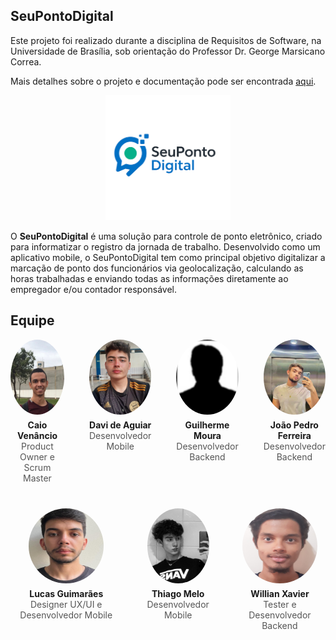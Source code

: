 ## SeuPontoDigital

Este projeto foi realizado durante a disciplina de Requisitos de Software, na Universidade de Brasília, sob orientação do Professor Dr. George Marsicano Correa. 

Mais detalhes sobre o projeto e documentação pode ser encontrada [aqui](https://mdsreq-fga-unb.github.io/2025.1-T01-SeuPontoDigital/).

<div style="text-align: center;">
  <img src="docs/assets/icons/pontodigital.png" alt="Logo do produto" width="200">
</div>

O **SeuPontoDigital** é uma solução para controle de ponto eletrônico, criado para informatizar o registro da jornada de trabalho. Desenvolvido como um aplicativo mobile, o SeuPontoDigital tem como principal objetivo digitalizar a marcação de ponto dos funcionários via geolocalização, calculando as horas trabalhadas e enviando todas as informações diretamente ao empregador e/ou contador responsável.

## Equipe 

<div style="text-align: center;">

  <div style="display: flex; justify-content: center; gap: 40px; margin-bottom: 40px;">
    <div>
      <img src="docs/assets/images/caio.jpg" alt="Caio Venâncio" style="width: 120px; height: 120px; border-radius: 50%;">
      <p style="margin: 5px 0 0;"><strong>Caio Venâncio</strong></p>
      <p style="margin: 0; font-size: 14px; color: #555;">Product Owner e Scrum Master</p>
    </div>
    <div>
      <img src="docs/assets/images/davi.jpg" alt="Davi de Aguiar" style="width: 120px; height: 120px; border-radius: 50%;">
      <p style="margin: 5px 0 0;"><strong>Davi de Aguiar</strong></p>
      <p style="margin: 0; font-size: 14px; color: #555;">Desenvolvedor Mobile</p>
    </div>
    <div>
      <img src="docs/assets/images/guilherme.png" alt="Guilherme Moura" style="width: 120px; height: 120px; border-radius: 50%;">
      <p style="margin: 5px 0 0;"><strong>Guilherme Moura</strong></p>
      <p style="margin: 0; font-size: 14px; color: #555;">Desenvolvedor Backend</p>
    </div>
    <div>
      <img src="docs/assets/images/joao.jpeg" alt="João Pedro Ferreira" style="width: 120px; height: 120px; border-radius: 50%;">
      <p style="margin: 5px 0 0;"><strong>João Pedro Ferreira</strong></p>
      <p style="margin: 0; font-size: 14px; color: #555;">Desenvolvedor Backend</p>
    </div>
  </div>

  <div style="display: flex; justify-content: center; gap: 40px;">
    <div>
      <img src="docs/assets/images/lucas.jpg" alt="Lucas Guimarães" style="width: 120px; height: 120px; border-radius: 50%;">
      <p style="margin: 5px 0 0;"><strong>Lucas Guimarães</strong></p>
      <p style="margin: 0; font-size: 14px; color: #555;">Designer UX/UI e Desenvolvedor Mobile</p>
    </div>
    <div>
      <img src="docs/assets/images/thiago.jpg" alt="Thiago Melo" style="width: 120px; height: 120px; border-radius: 50%;">
      <p style="margin: 5px 0 0;"><strong>Thiago Melo</strong></p>
      <p style="margin: 0; font-size: 14px; color: #555;">Desenvolvedor Mobile</p>
    </div>
    <div>
      <img src="docs/assets/images/willian.jpg" alt="Willian Xavier" style="width: 120px; height: 120px; border-radius: 50%;">
      <p style="margin: 5px 0 0;"><strong>Willian Xavier</strong></p>
      <p style="margin: 0; font-size: 14px; color: #555;">Tester e Desenvolvedor Backend</p>
    </div>
  </div>

</div>
